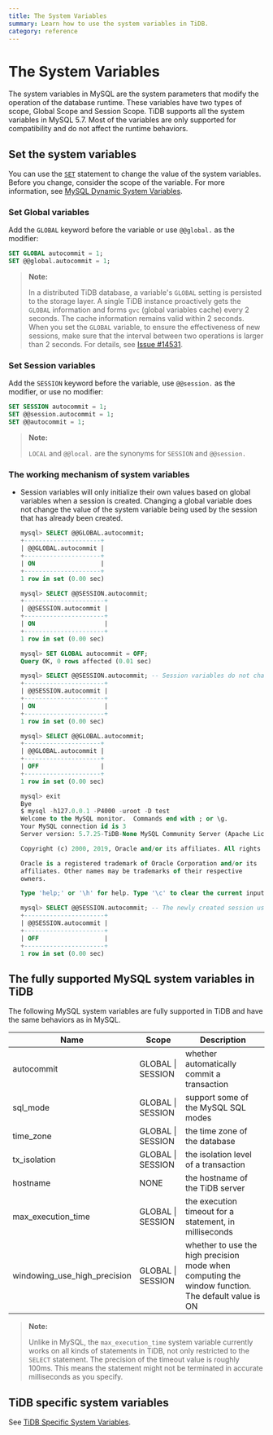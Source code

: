 ```yaml
---
title: The System Variables
summary: Learn how to use the system variables in TiDB.
category: reference
---
```


# The System Variables

The system variables in MySQL are the system parameters that modify the operation of the database runtime. These variables have two types of scope, Global Scope and Session Scope. TiDB supports all the system variables in MySQL 5.7. Most of the variables are only supported for compatibility and do not affect the runtime behaviors.

## Set the system variables

You can use the [`SET`](/reference/sql/statements/set-variable.md) statement to change the value of the system variables. Before you change, consider the scope of the variable. For more information, see [MySQL Dynamic System Variables](https://dev.mysql.com/doc/refman/5.7/en/dynamic-system-variables.html).

### Set Global variables

Add the `GLOBAL` keyword before the variable or use `@@global.` as the modifier:

```sql
SET GLOBAL autocommit = 1;
SET @@global.autocommit = 1;
```

> **Note:**
>
> In a distributed TiDB database, a variable's `GLOBAL` setting is persisted to the storage layer. A single TiDB instance proactively gets the `GLOBAL` information and forms `gvc` (global variables cache) every 2 seconds. The cache information remains valid within 2 seconds. When you set the `GLOBAL` variable, to ensure the effectiveness of new sessions, make sure that the interval between two operations is larger than 2 seconds. For details, see [Issue #14531](https://github.com/pingcap/tidb/issues/14531).

### Set Session variables

Add the `SESSION` keyword before the variable, use `@@session.` as the modifier, or use no modifier:

```sql
SET SESSION autocommit = 1;
SET @@session.autocommit = 1;
SET @@autocommit = 1;
```

> **Note:**
>
> `LOCAL` and `@@local.` are the synonyms for `SESSION` and `@@session.`

### The working mechanism of system variables

* Session variables will only initialize their own values based on global variables when a session is created. Changing a global variable does not change the value of the system variable being used by the session that has already been created.

    ```sql
    mysql> SELECT @@GLOBAL.autocommit;
    +---------------------+
    | @@GLOBAL.autocommit |
    +---------------------+
    | ON                  |
    +---------------------+
    1 row in set (0.00 sec)

    mysql> SELECT @@SESSION.autocommit;
    +----------------------+
    | @@SESSION.autocommit |
    +----------------------+
    | ON                   |
    +----------------------+
    1 row in set (0.00 sec)

    mysql> SET GLOBAL autocommit = OFF;
    Query OK, 0 rows affected (0.01 sec)

    mysql> SELECT @@SESSION.autocommit; -- Session variables do not change, and the transactions in the session are executed in the form of autocommit.
    +----------------------+
    | @@SESSION.autocommit |
    +----------------------+
    | ON                   |
    +----------------------+
    1 row in set (0.00 sec)

    mysql> SELECT @@GLOBAL.autocommit;
    +---------------------+
    | @@GLOBAL.autocommit |
    +---------------------+
    | OFF                 |
    +---------------------+
    1 row in set (0.00 sec)

    mysql> exit
    Bye
    $ mysql -h127.0.0.1 -P4000 -uroot -D test
    Welcome to the MySQL monitor.  Commands end with ; or \g.
    Your MySQL connection id is 3
    Server version: 5.7.25-TiDB-None MySQL Community Server (Apache License 2.0)

    Copyright (c) 2000, 2019, Oracle and/or its affiliates. All rights reserved.

    Oracle is a registered trademark of Oracle Corporation and/or its
    affiliates. Other names may be trademarks of their respective
    owners.

    Type 'help;' or '\h' for help. Type '\c' to clear the current input statement.

    mysql> SELECT @@SESSION.autocommit; -- The newly created session uses a new global variable.
    +----------------------+
    | @@SESSION.autocommit |
    +----------------------+
    | OFF                  |
    +----------------------+
    1 row in set (0.00 sec)
    ```

## The fully supported MySQL system variables in TiDB

The following MySQL system variables are fully supported in TiDB and have the same behaviors as in MySQL.

| Name | Scope | Description |
| ---------------- | -------- | -------------------------------------------------- |
| autocommit | GLOBAL \| SESSION | whether automatically commit a transaction|
| sql_mode | GLOBAL \| SESSION | support some of the MySQL SQL modes|
| time_zone | GLOBAL \| SESSION | the time zone of the database |
| tx_isolation | GLOBAL \| SESSION | the isolation level of a transaction |
| hostname | NONE | the hostname of the TiDB server |
| max\_execution\_time | GLOBAL \| SESSION |  the execution timeout for a statement, in milliseconds |
| windowing\_use\_high\_precision | GLOBAL \| SESSION |  whether to use the high precision mode when computing the window function. The default value is ON |

> **Note:**
>
> Unlike in MySQL, the `max_execution_time` system variable currently works on all kinds of statements in TiDB, not only restricted to the `SELECT` statement. The precision of the timeout value is roughly 100ms. This means the statement might not be terminated in accurate milliseconds as you specify.

## TiDB specific system variables

See [TiDB Specific System Variables](/reference/configuration/tidb-server/tidb-specific-variables.md).
